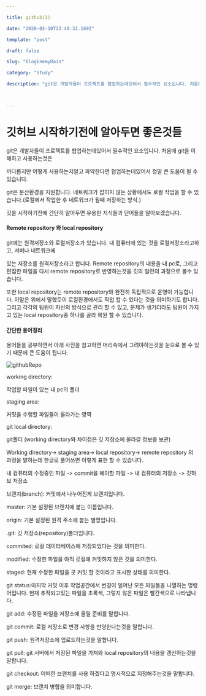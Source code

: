 ```yaml
---

title: github(1) 

date: "2020-02-10T22:40:32.169Z"

template: "post"

draft: false

slug: "blogEnemyRain"

category: "Study"

description: "git은 개발자들이 프로젝트를 협업하는데있어서 필수적인 요소입니다. 처음에 git을 이해하고 사용하는것은 까다롭지만 어떻게 사용하는지알고 파악한다면 협업하는데있어서 정말 큰 도움이 될 수 있습니다. 깃허브를 시작하기전에 간단하게 용어를 알아보겠습니다."



---
```


# **깃허브** **시작하기전에** **알아두면** 좋은것들





git은 개발자들이 프로젝트를 협업하는데있어서 필수적인 요소입니다. 처음에 git을 이해하고 사용하는것은

까다롭지만 어떻게 사용하는지알고 파악한다면 협업하는데있어서 정말 큰 도움이 될 수 있습니다.



git은 분산환경을 지원합니다. 네트워크가 잡히지 않는 상황에서도 로컬 작업을 할 수 있습니다.(로컬에서 작업한 후 네트워크가 될때 저장하는 방식.)



깃을 시작하기전에 간단히 알아두면 유용한 지식들과 단어들을 알아보겠습니다.





#### **Remote repository** **와** **local repository**

git에는 원격저장소와 로컬저장소가 있습니다. 내 컴퓨터에 있는 것을 로컬저장소라고하고, 서버나 네트워크에

있는 저장소를 원격저장소라고 합니다. Remote repository의 내용을 내 pc로, 그리고 편집한 파일을 다시 remote repository로 반영하는것을 깃의 일련의 과정으로 볼수 있습니다.

또한 local repository는 remote repository와 완전히 독립적으로 운영이 가능합니다. 이말은 위에서 말했듯이 로컬환경에서도 작업 할 수 있다는 것을 의미하기도 합니다. 그리고 각각의 팀원이 자신의 방식으로 관리 할 수 있고, 문제가 생기더라도 팀원이 가지고 있는 local repository중 하나를 골라 복원 할 수 있습니다.



#### **간단한** **용어정리**

 

용어들을 공부하면서 아래 사진을 참고하면 머리속에서 그려야하는것을 눈으로 볼 수 있기 때문에 큰 도움이 됩니다.

![githubRepo](/Users/hyunjunkim/Desktop/githubRepo.png)

working directory:

작업할 파일이 있는 내 pc의 폴더

staging area:

커밋을 수행할 파일들이 올라가는 영역

git local directory:

git폴더 (working directory와 차이점은 깃 저장소에 올라갈 정보를 보관)

Working directory-> staging area-> local repository-> remote repository 의 과정을 말하는데 한글로 풀어쓰면 이렇게 표현 할 수 있습니다.

내 컴퓨터의 수정중인 파일 -> commit을 해야할 파일 -> 내 컴퓨터의 저장소 -> 깃허브 저장소



브랜치(branch): 커밋에서 나누어진게 브랜치입니다.

master: 기본 설정된 브랜치에 붙는 이름입니다.

origin: 기본 설정된 원격 주소에 붙는 별명입니다.



.git: 깃 저장소(repository)폴더입니다.





commited: 로컬 데이터베이스에 저장되었다는 것을 의미한다.

modified: 수정한 파일을 아직 로컬에 커밋하지 않은 것을 의미한다.

staged: 현재 수정한 파일을 곳 커밋 할 것이라고 표시한 상태를 의미한다.



 git status:마지막 커밋 이후 작업공간에서 변경이 일어난 모든 파일들을 나열하는 명령어입니다. 현재 추적되고있는 파일을 초록색, 그렇지 않은 파일은 빨간색으로 나타냅니다.

git add: 수정된 파일을 저장소에 올릴 준비를 말합니다.

git commit: 로컬 저장소로 변경 사항을 반영한다는것을 말합니다.

git push: 원격저장소에 업로드하는것을 말합니다.



git pull: git 서버에서 저장된 파일을 가져와 local repository의 내용을 갱신하는것을 말합니다.

git checkout: 어떠한 브랜치를 사용 하겠다고 명시적으로 지정해주는것을 말합니다.

git merge: 브랜치 병합을 의미합니다.